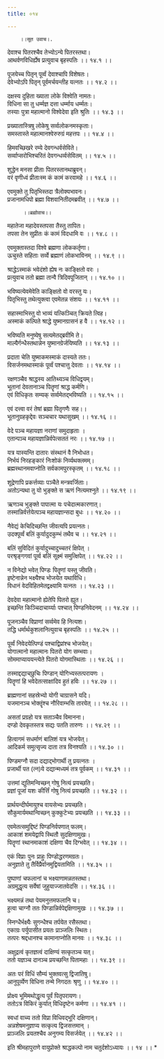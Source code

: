 ```yaml
---
title: ०१४

---
```

        ।।सूत उवाच।.  
देवाश्च पितरश्चैव तेभ्योऽन्ये पितरस्तथा।  
आथर्वणविधिर्ह्येष प्रत्युवाच बृहस्पतिः ।। १४.१ ।।  
  
पूजयेच्च पितृन् पूर्व्वं देवाश्चापि विशेषतः।  
देवेभ्योऽपि पितृन् पूर्वमर्चयन्तीह यत्नतः ।। १४.२ ।।  
  
दक्षस्य दुहिता ख्याता लोके विश्वेति नामतः।  
विधिना सा तु धर्म्मज्ञ दत्ता धर्म्माय धर्म्मतः।  
तस्याः पुत्रा महात्मानो विश्वेदेवा इति श्रुतिः ।। १४.३ ।।  
  
प्रख्यातास्त्रिषु लोकेषु सर्व्वलोकनमस्कृताः।  
समस्तास्ते महात्मानश्वेरुरुग्रं महत्तपः ।। १४.४ ।।  
  
हिमवच्छिखरे रम्ये देवगन्धर्वसेविते।  
सर्व्वाप्सरोभिश्चरितं देवगन्धर्व्वसेवितम् ।। १४.५ ।।  
  
शुद्धेन मनसा प्रीताः पितरस्तानथाब्रुवन्।  
वरं वृणीध्वं प्रीताःस्म कं कामं करवामहे ।। १४.६ ।।  
  
एवमुक्ते तु पितृभिस्तदा त्रैलोक्यभावनः।  
प्रजानामधिपो ब्रह्मा विशवानितीदमब्रवीत् ।। १४.७ ।।  
  
         ।।ब्रह्मोवाच।।  
महातेजा महादेवस्तपसा तैस्तु तापितः।  
तपसा तेन सुप्रीतः कं कामं विदधामि वः ।। १४.८ ।।  
  
एवमुक्तास्तदा विश्वे ब्रह्मणा लोककर्तृणा।  
ऊचुस्ते सहिताः सर्व्वे ब्रह्माणं लोकभाविनम् ।। १४.९ ।।  
  
श्राद्धेऽस्माकं भवेदंशो ह्येष नः काङ्क्षितो वरः ।  
प्रत्युवाच ततो ब्रह्मा तान्वै त्रिदिवपूजितान् ।। १४.१० ।।  
  
भविष्यत्येवमेवेति काङ्क्षितो वो वरस्तु यः।  
पितृभिस्तु तथेत्युक्त्वा एवमेतन्न संशयः ।। १४.११ ।।  
  
सहास्माभिस्तु वो भाव्यं यत्किञ्चित् क्रियते त्विह।  
अस्माकं कल्पिते श्राद्धे युष्मानग्रासनं ह वै ।। १४.१२ ।।  
  
भविष्यति मनुष्येषु सत्यमेतद्ब्रवीमि ते।  
माल्यैर्गन्धैस्तथान्नेन युष्मानग्रेर्जयिष्यति ।। १४.१३ ।।  
  
प्रदाता चेति युष्माकमस्माकं दास्यते ततः।  
विसर्जनमथास्माकं पूर्व्वं पश्चात्तु देवताः ।। १४.१४ ।।  
  
रक्षणञ्चैव श्राद्धस्य आतिथ्यञ्च विधिद्वयम्।  
भूतानां देवतानाञ्च पितॄणां श्राद्ध कर्मणि।  
एवं विधिकृतः सम्यक् सर्व्वमेतद्भविष्यति ।। १४.१५ ।।  
  
एवं दत्त्वा वरं तेषां ब्रह्मा पितृगणैः सह।।  
भूतानुग्रहकृद्देवः सञ्चचार यथासुखम् ।। १४.१६ ।।  
  
वेदे पञ्च महायज्ञा नराणां समुदाहृताः ।  
एतान्पञ्च महायज्ञान्निर्वपेत्सततं नरः ।। १४.१७ ।।  
  
यत्र यास्यन्ति दातारः संस्थानं वै निभोधत।  
निर्भयं निरहङ्कारं निःशोकं निर्व्यथक्लमम्।  
ब्रह्मस्थानमवाप्नोति सर्वकामपुरस्कृतम् ।। १४.१८ ।।  
  
शूद्रेणापि प्रकर्त्तव्याः पञ्चैते मन्त्रवर्जिताः।  
अतोऽन्यथा तु यो भुङ्क्ते स ऋणं नित्यमश्नुते ।। १४.१९ ।।  
  
ऋणञ्च भुङ्क्ते पापात्मा यः पचेदात्मकारणात्।  
तस्मान्निर्वर्त्तयेत्पञ्च महायज्ञान्सदा बुधः ।। १४.२० ।।  
  
नैवेद्यं केचिदिच्छन्ति जीवत्यपि प्रयत्नतः।  
उदक्पूर्व्वं बलिं कुर्यादुदकुम्भं तथैव च ।। १४.२१ ।।  
  
बलिं सुविदितं कुर्यादुच्चादुच्चतरं क्षिपेत् ।  
परश्रृङ्गगवां पूर्व्व बलिं सूक्ष्मं समुत्क्षिपेत् ।। १४.२२ ।।  
  
न विनेद्यो भवेत् पिण्डः पितॄणां यस्तु जीवति।  
इष्टेनान्नेन भक्ष्यैश्च भोजयेत यथाविधि।  
विधानं वेदविहितमेतद्वक्ष्यामि यत्नतः ।। १४.२३ ।।  
  
देवदेवा महात्मानो ह्येतेपि पितरो ह्युत।  
इच्छन्ति किञ्चिदाचार्य्याः पश्चात् पिण्डनिवेदनम् ।। १४.२४ ।।  
  
पूजनञ्चैव विप्राणां सर्व्वमेव हि नित्यशः।  
तद्धि धर्मार्थकुशलानित्युवाच बृहस्पतिः ।। १४.२५ ।।  
  
पूर्व्वं निवेदयेत्पिण्डं पश्चाद्विप्रांश्च भोजयेत्।  
योगात्मानो महात्मानः पितरो योग सम्भवाः।  
सोममाप्याययन्त्येते पितरो योगमास्थिताः ।। १४.२६ ।।  
  
तस्माद्दद्याच्‌छुचिः पिण्डान् योगिभ्यस्तत्परायणः ।  
पितॄणां हि भवेदेतत्साक्षादिव हुतं हविः ।। १४.२७ ।।  
  
ब्राह्मणानां सहस्रेभ्यो योगी चाग्रासने यदि।  
यजमानञ्च भोक्तॄंश्च नौरिवाम्भसि तारयेत् ।। १४.२८ ।।  
  
असतां प्रग्रहो यत्र सताञ्चैव विमानना।  
दण्डो देवकृतस्तत्र सद्यः पतति तारुणः ।। १४.२९ ।।  
  
हित्वागमं सधर्माणं बालिशं यत्र भोजयेत्।  
आदिकर्म समुत्सृज्य दाता तत्र विनश्यति ।। १४.३० ।।  
  
पिण्डमग्नौ सदा दद्याद्भोगार्थी तु प्रयत्नतः ।  
प्रजार्थी पत (त्न)ये दद्यान्मध्यमं तत्र पूर्वकम् ।। १४.३१ ।।  
  
उत्तमां द्युतिमन्विच्छन् गोषु नित्यं प्रयच्छति।  
प्रज्ञां पूजां यशः कीर्त्तिं गोषु नित्यं प्रयच्छति ।। १४.३२ ।।  
  
प्रार्थयन्दीर्घमायुश्च वायसेभ्यः प्रयच्छति।  
सौकुमार्यमथान्विच्छन् कुक्कुटेभ्यः प्रयच्छति ।। १४.३३ ।।  
  
एवमेतत्समुद्दिष्टं पिण्डनिर्वपणात् फलम्।  
आकाशं शमयेद्वापि स्थितौ सुदक्षिणामुखः।  
पितॄणां स्थानमाकाशं दक्षिणा चैव दिग्भवेत् ।। १४.३४ ।।  
  
एकं विप्राः पुनः प्राहुः पिण्डोद्धरणमग्रतः।  
अनुज्ञाते तु तैर्विप्रैर्वानमुद्वियतामिति ।। १४.३५ ।।  
  
पुष्पाणां चफलानां च भक्ष्याणामन्नतस्तथा।  
अग्रमुद्धृत्य सर्वेषां जुहुयाज्जातवेदसि ।। १४.३६ ।।  
  
भक्ष्यमन्नं तथा पेयमनुत्तमफलानि च।  
हुत्वा चाग्नौ ततः पिण्डान्निर्वपेद्दक्षिणामुखः ।। १४.३७ ।।  
  
स्निग्धैर्भक्ष्यैः सुगन्धैश्च तर्पयेत रसैस्तथा।  
एकाग्रः पर्युपासीत प्रयतः प्राञ्जलिः स्थितः।  
तत्परः श्रद्दधानश्च कामानाप्नोति मानवः ।। १४.३८ ।।  
  
अक्षुद्रत्वं कृतज्ञत्वं दाक्षिण्यं सत्कृतञ्च यत्।  
ततो यज्ञञ्च दानञ्च प्रयच्छन्ति पितामहाः ।। १४.३९ ।।  
  
अतः परं विधिं सौम्यं भुक्तवत्सु द्विजातिषु।  
आनुपूर्व्येण विधिना तन्मे निगदतः श्रृणु ।। १४.४० ।।  
  
प्रोक्ष्य भूमिमथोद्धृत्य पूर्वं पितृपरायणः।  
ततोऽत्र विकिरं कुर्यात् विधिदृष्टेन कर्मणा ।। १४.४१ ।।  
  
स्वधां वाच्य ततो विप्रा विधिवद्भूरि दक्षिणान्।  
अन्नशेषमनुज्ञाप्य सत्कृत्य द्विजसत्तमान् ।  
प्राञ्जलिः प्रयतश्चैव अनुगम्य विसर्जयेत् ।। १४.४२ ।।  
  
इति श्रीमहापुराणे वायुप्रोक्ते श्राद्धकल्पो नाम चतुर्दशोऽध्यायः ।। १४ ।। *